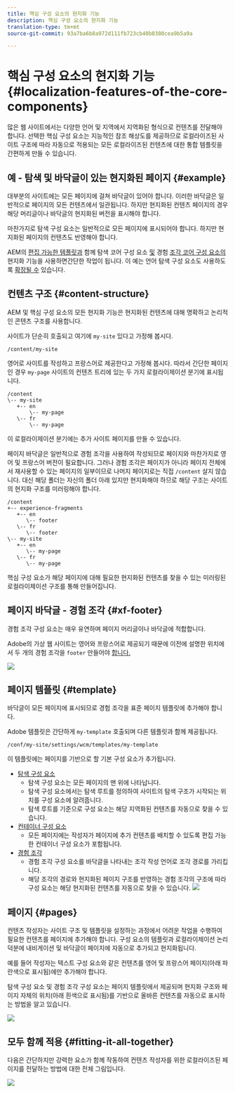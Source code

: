 ```yaml
---
title: 핵심 구성 요소의 현지화 기능
description: 핵심 구성 요소의 현지화 기능
translation-type: tm+mt
source-git-commit: 93a7ba6b8a972d111fb723cb40b0380cea9b5a9a

---
```



# 핵심 구성 요소의 현지화 기능 {#localization-features-of-the-core-components}

많은 웹 사이트에서는 다양한 언어 및 지역에서 지역화된 형식으로 컨텐츠를 전달해야 합니다. 선택한 핵심 구성 요소는 지능적인 참조 해상도를 제공하므로 로컬라이즈된 사이트 구조에 따라 자동으로 적용되는 모든 로컬라이즈된 컨텐츠에 대한 통합 템플릿을 간편하게 만들 수 있습니다.

## 예 - 탐색 및 바닥글이 있는 현지화된 페이지 {#example}

대부분의 사이트에는 모든 페이지에 걸쳐 바닥글이 있어야 합니다. 이러한 바닥글은 일반적으로 페이지의 모든 컨텐츠에서 일관됩니다. 하지만 현지화된 컨텐츠 페이지의 경우 해당 머리글이나 바닥글의 현지화된 버전을 표시해야 합니다.

마찬가지로 탐색 구성 요소는 일반적으로 모든 페이지에 표시되어야 합니다. 하지만 현지화된 페이지의 컨텐츠도 반영해야 합니다.

AEM의 [편집 가능한 템플릿과](/help/components/navigation.md) 함께 탐색 코어 구성 요소 [및](/help/components/experience-fragment.md) 경험 [조각 코어 구성 요소의](https://docs.adobe.com/content/help/en/experience-manager-cloud-service/sites/authoring/features/templates.html)현지화 기능을 사용하면간단한 작업이 됩니다. 이 예는 언어 탐색 구성 요소도 사용하도록 [확장될 수](/help/components/language-navigation.md) 있습니다.

## 컨텐츠 구조 {#content-structure}

AEM 및 핵심 구성 요소의 모든 현지화 기능은 현지화된 컨텐츠에 대해 명확하고 논리적인 콘텐츠 구조를 사용합니다.

사이트가 단순히 호출되고 여기에 `my-site` 있다고 가정해 봅시다.

```
/content/my-site
```

영어로 사이트를 작성하고 프랑스어로 제공한다고 가정해 봅시다. 따라서 간단한 페이지인 경우 `my-page` 사이트의 컨텐츠 트리에 있는 두 가지 로컬라이제이션 분기에 표시됩니다.

```
/content
\-- my-site
   +-- en
       \-- my-page
   \-- fr
       \-- my-page
```

이 로컬라이제이션 분기에는 추가 사이트 페이지를 만들 수 있습니다.

페이지 바닥글은 일반적으로 경험 조각을 사용하여 작성되므로 페이지와 마찬가지로 영어 및 프랑스어 버전이 필요합니다. 그러나 경험 조각은 페이지가 아니라 페이지 전체에서 재사용할 수 있는 페이지의 일부이므로 나머지 페이지로는 직접 `/content` 살지 않습니다. 대신 해당 폴더는 자신의 폴더 아래 있지만 현지화해야 하므로 해당 구조는 사이트의 현지화 구조를 미러링해야 합니다.

```
/content
+-- experience-fragments
   +-- en
      \-- footer
   \-- fr
      \-- footer
\-- my-site
   +-- en
      \-- my-page
   \-- fr
      \-- my-page
```

핵심 구성 요소가 해당 페이지에 대해 필요한 현지화된 컨텐츠를 찾을 수 있는 미러링된 로컬라이제이션 구조를 통해 만들어집니다.

## 페이지 바닥글 - 경험 조각 {#xf-footer}

경험 조각 구성 요소는 매우 유연하며 페이지 머리글이나 바닥글에 적합합니다.

Adobe의 가상 웹 사이트는 영어와 프랑스어로 제공되기 때문에 이전에 설명한 위치에서 두 개의 경험 조각을 `footer` 만들어야 [합니다.](#content-structure)

![](/help/assets/screen-shot-2019-09-09-11.08.28.png)

## 페이지 템플릿 {#template}

바닥글이 모든 페이지에 표시되므로 경험 조각을 표준 페이지 템플릿에 추가해야 합니다.

Adobe 템플릿은 간단하게 `my-template` 호출되며 다른 템플릿과 함께 제공됩니다.

```
/conf/my-site/settings/wcm/templates/my-template
```

이 템플릿에는 페이지를 기반으로 할 기본 구성 요소가 추가됩니다.

* [탐색 구성 요소](/help/components/navigation.md)
   * 탐색 구성 요소는 모든 페이지의 맨 위에 나타납니다.
   * 탐색 구성 요소에서는 탐색 루트를 정의하여 사이트의 탐색 구조가 시작되는 위치를 구성 요소에 알려줍니다.
   * 탐색 루트를 기준으로 구성 요소는 해당 지역화된 컨텐츠를 자동으로 찾을 수 있습니다.
* [컨테이너 구성 요소](/help/components/container.md)
   * 모든 페이지에는 작성자가 페이지에 추가 컨텐츠를 배치할 수 있도록 편집 가능한 컨테이너 구성 요소가 포함됩니다.
* [경험 조각](/help/components/experience-fragment.md)
   * 경험 조각 구성 요소를 바닥글을 나타내는 조각 작성 언어로 조각 경로를 가리킵니다.
   * 해당 조각의 경로와 현지화된 페이지 구조를 반영하는 경험 조각의 구조에 따라 구성 요소는 해당 현지화된 컨텐츠를 자동으로 찾을 수 있습니다.
   ![](/help/assets/screen-shot-2019-09-09-11.20.10.png)

## 페이지 {#pages}

컨텐츠 작성자는 사이트 구조 및 템플릿을 설정하는 과정에서 어려운 작업을 수행하여 필요한 컨텐츠를 페이지에 추가해야 합니다. 구성 요소의 템플릿과 로컬라이제이션 논리 덕분에 내비게이션 및 바닥글이 페이지에 자동으로 추가되고 현지화됩니다.

예를 들어 작성자는 텍스트 구성 요소와 같은 컨텐츠를 영어 및 프랑스어 페이지(아래 파란색으로 표시됨)에만 추가해야 합니다.

탐색 구성 요소 및 경험 조각 구성 요소는 페이지 템플릿에서 제공되며 현지화 구조와 페이지 자체의 위치(아래 흰색으로 표시됨)를 기반으로 올바른 컨텐츠를 자동으로 표시하는 방법을 알고 있습니다.

![](/help/assets/screen-shot-2019-09-09-11.22.14.png)

## 모두 함께 적용 {#fitting-it-all-together}

다음은 간단하지만 강력한 요소가 함께 작동하여 컨텐츠 작성자를 위한 로컬라이즈된 페이지를 전달하는 방법에 대한 전체 그림입니다.

![](/help/assets/screen-shot-2019-09-09-11.27.58.png)
